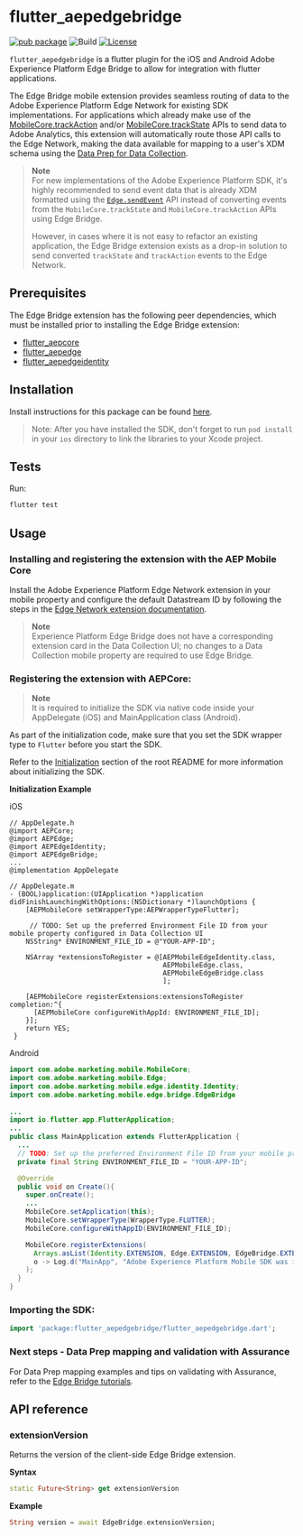 # flutter_aepedgebridge

[![pub package](https://img.shields.io/pub/v/flutter_aepedgebridge.svg)](https://pub.dartlang.org/packages/flutter_aepedgebridge) ![Build](https://github.com/adobe/aepsdk_flutter/workflows/Dart%20Unit%20Tests%20+%20Android%20Build%20+%20iOS%20Build/badge.svg) [![License](https://img.shields.io/badge/License-Apache%202.0-blue.svg)](https://opensource.org/licenses/Apache-2.0)

`flutter_aepedgebridge` is a flutter plugin for the iOS and Android Adobe Experience Platform Edge Bridge to allow for integration with flutter applications.

The Edge Bridge mobile extension provides seamless routing of data to the Adobe Experience Platform Edge Network for existing SDK implementations. For applications which already make use of the [MobileCore.trackAction](../flutter_aepcore/README.md#track-app-actions) and/or [MobileCore.trackState](../flutter_aepcore/README.md#track-app-states) APIs to send data to Adobe Analytics, this extension will automatically route those API calls to the Edge Network, making the data available for mapping to a user's XDM schema using the [Data Prep for Data Collection](https://experienceleague.adobe.com/docs/experience-platform/data-prep/home.html).

> **Note**  
> For new implementations of the Adobe Experience Platform SDK, it's highly recommended to send event data that is already XDM formatted using the [`Edge.sendEvent`](../flutter_aepedge/README.md#sendevent) API instead of converting events from the `MobileCore.trackState` and `MobileCore.trackAction` APIs using Edge Bridge. 
> 
> However, in cases where it is not easy to refactor an existing application, the Edge Bridge extension exists as a drop-in solution to send converted `trackState` and `trackAction` events to the Edge Network.

## Prerequisites

The Edge Bridge extension has the following peer dependencies, which must be installed prior to installing the Edge Bridge extension:

- [flutter_aepcore](../flutter_aepcore/README.md)
- [flutter_aepedge](../flutter_aepedge/README.md)
- [flutter_aepedgeidentity](../flutter_aepedgeidentity/README.md)

## Installation

Install instructions for this package can be found [here](https://pub.dev/packages/flutter_aepedgebridge/install).

> Note: After you have installed the SDK, don't forget to run `pod install` in your `ios` directory to link the libraries to your Xcode project.

## Tests

Run:

```bash
flutter test
```

## Usage

### Installing and registering the extension with the AEP Mobile Core

Install the Adobe Experience Platform Edge Network extension in your mobile property and configure the default Datastream ID by following the steps in the [Edge Network extension documentation](https://developer.adobe.com/client-sdks/documentation/edge-network).

> **Note**  
Experience Platform Edge Bridge does not have a corresponding extension card in the Data Collection UI; no changes to a Data Collection mobile property are required to use Edge Bridge.

### Registering the extension with AEPCore:

 > **Note**  
 It is required to initialize the SDK via native code inside your AppDelegate (iOS) and MainApplication class (Android).

As part of the initialization code, make sure that you set the SDK wrapper type to `Flutter` before you start the SDK.

Refer to the [Initialization](https://github.com/adobe/aepsdk_flutter#initializing) section of the root README for more information about initializing the SDK.

**Initialization Example**

iOS
```objc
// AppDelegate.h
@import AEPCore;
@import AEPEdge;
@import AEPEdgeIdentity;
@import AEPEdgeBridge;
...
@implementation AppDelegate

// AppDelegate.m
- (BOOL)application:(UIApplication *)application didFinishLaunchingWithOptions:(NSDictionary *)launchOptions {
    [AEPMobileCore setWrapperType:AEPWrapperTypeFlutter];

     // TODO: Set up the preferred Environment File ID from your mobile property configured in Data Collection UI
    NSString* ENVIRONMENT_FILE_ID = @"YOUR-APP-ID";
    
    NSArray *extensionsToRegister = @[AEPMobileEdgeIdentity.class, 
                                      AEPMobileEdge.class,                                              
                                      AEPMobileEdgeBridge.class
                                      ];

    [AEPMobileCore registerExtensions:extensionsToRegister completion:^{
      [AEPMobileCore configureWithAppId: ENVIRONMENT_FILE_ID];
    }];
    return YES;   
 } 
```

Android
```java
import com.adobe.marketing.mobile.MobileCore;
import com.adobe.marketing.mobile.Edge;
import com.adobe.marketing.mobile.edge.identity.Identity;
import com.adobe.marketing.mobile.edge.bridge.EdgeBridge
  
...
import io.flutter.app.FlutterApplication;
...
public class MainApplication extends FlutterApplication {
  ...
  // TODO: Set up the preferred Environment File ID from your mobile property configured in Data Collection UI
  private final String ENVIRONMENT_FILE_ID = "YOUR-APP-ID";

  @Override
  public void on Create(){
    super.onCreate();
    ...
    MobileCore.setApplication(this);
    MobileCore.setWrapperType(WrapperType.FLUTTER);
    MobileCore.configureWithAppID(ENVIRONMENT_FILE_ID);

    MobileCore.registerExtensions(
      Arrays.asList(Identity.EXTENSION, Edge.EXTENSION, EdgeBridge.EXTENSION),
      o -> Log.d("MainApp", "Adobe Experience Platform Mobile SDK was initialized")
    );
  }
}
```

### Importing the SDK:

```dart
import 'package:flutter_aepedgebridge/flutter_aepedgebridge.dart';
```


### Next steps - Data Prep mapping and validation with Assurance

For Data Prep mapping examples and tips on validating with Assurance, refer to the [Edge Bridge tutorials](https://github.com/adobe/aepsdk-edgebridge-ios/tree/main/Documentation/tutorials).



## API reference
### extensionVersion
Returns the version of the client-side Edge Bridge extension.

**Syntax**
```dart
static Future<String> get extensionVersion
```

**Example**
```dart
String version = await EdgeBridge.extensionVersion;
```